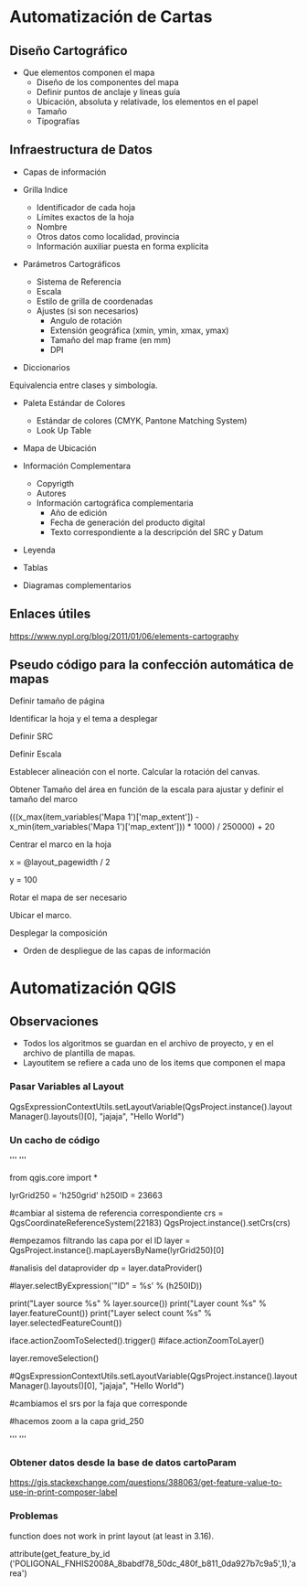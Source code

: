 # Automatización de Cartas

## Diseño Cartográfico
* Que elementos componen el mapa
  * Diseño de los componentes del mapa
  * Definir puntos de anclaje y líneas guía
  * Ubicación, absoluta y relativade, los elementos en el papel
  * Tamaño
  * Tipografías

## Infraestructura de Datos

* Capas de información
* Grilla Indice
  * Identificador de cada hoja
  * Límites exactos de la hoja
  * Nombre
  * Otros datos como localidad, provincia
  * Información auxiliar puesta en forma explícita

* Parámetros Cartográficos
  * Sistema de Referencia
  * Escala
  * Estilo de grilla de coordenadas
  * Ajustes (si son necesarios)
    * Angulo de rotación
    * Extensión geográfica (xmin, ymin, xmax, ymax)
    * Tamaño del map frame (en mm)
    * DPI

* Diccionarios 

Equivalencia entre clases y simbología.

* Paleta Estándar de Colores
  * Estándar de colores (CMYK, Pantone Matching System)
  * Look Up Table 
 
* Mapa de Ubicación
* Información Complementara
  * Copyrigth
  * Autores
  * Información cartográfica complementaria
    * Año de edición
    * Fecha de generación del producto digital
    * Texto correspondiente a la descripción del SRC y Datum
* Leyenda
* Tablas
* Diagramas complementarios



## Enlaces útiles
https://www.nypl.org/blog/2011/01/06/elements-cartography

## Pseudo código para la confección automática de mapas

Definir tamaño de página

Identificar la hoja y el tema a desplegar

Definir SRC

Definir Escala

Establecer alineación con el norte. Calcular la rotación del canvas.

Obtener Tamaño del área en función de la escala para ajustar y definir el tamaño del marco

(((x_max(item_variables('Mapa 1')['map_extent']) - x_min(item_variables('Mapa 1')['map_extent'])) * 1000) / 250000) + 20

Centrar el marco en la hoja

x = @layout_pagewidth / 2

y = 100


Rotar el mapa de ser necesario

Ubicar el marco. 

Desplegar la composición
* Orden de despliegue de las capas de información

# Automatización QGIS
## Observaciones
* Todos los algoritmos se guardan en el archivo de proyecto, y en el archivo de plantilla de mapas.
* Layoutitem se refiere a cada uno de los items que componen el mapa

### Pasar Variables al Layout

QgsExpressionContextUtils.setLayoutVariable(QgsProject.instance().layoutManager().layouts()[0], "jajaja", "Hello World")

### Un cacho de código

'''
'''

from qgis.core import *

lyrGrid250 = 'h250grid'
h250ID     = 23663

#cambiar al sistema de referencia correspondiente
crs = QgsCoordinateReferenceSystem(22183)
QgsProject.instance().setCrs(crs)

#empezamos filtrando las capa por el ID
layer = QgsProject.instance().mapLayersByName(lyrGrid250)[0]

#analisis del dataprovider
dp = layer.dataProvider()

#layer.selectByExpression('\"ID\" = %s' % (h250ID))

print("Layer source %s" % layer.source())
print("Layer count %s" % layer.featureCount())
print("Layer select count %s" % layer.selectedFeatureCount())

iface.actionZoomToSelected().trigger()
#iface.actionZoomToLayer()

layer.removeSelection()

#QgsExpressionContextUtils.setLayoutVariable(QgsProject.instance().layoutManager().layouts()[0], "jajaja", "Hello World")

#cambiamos el srs por la faja que corresponde

#hacemos zoom a la capa grid_250

'''
'''

### Obtener datos desde la base de datos cartoParam

https://gis.stackexchange.com/questions/388063/get-feature-value-to-use-in-print-composer-label

### Problemas

function does not work in print layout (at least in 3.16). 

attribute(get_feature_by_id ('POLIGONAL_FNHIS2008A_8babdf78_50dc_480f_b811_0da927b7c9a5',1),'area')
